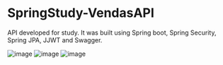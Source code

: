# SpringStudy-VendasAPI

API developed for study. It was built using Spring boot, Spring Security, Spring JPA, JJWT and Swagger.

![image](https://github.com/NathanaelCarauna/SpringStudy-VendasAPI/assets/51246457/28c70b23-0512-4113-996e-dea2a0218663)
![image](https://github.com/NathanaelCarauna/SpringStudy-VendasAPI/assets/51246457/cfc9ebf1-bf21-47c3-9a07-a90b49f0085b)
![image](https://github.com/NathanaelCarauna/SpringStudy-VendasAPI/assets/51246457/2ea1a273-4b25-449a-b1e5-741b23266327)

